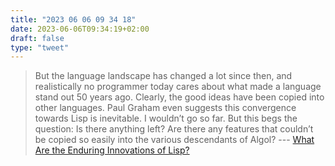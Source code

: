```yaml
---
title: "2023 06 06 09 34 18"
date: 2023-06-06T09:34:19+02:00
draft: false
type: "tweet"
---
```


> But the language landscape has changed a lot since then, and realistically no programmer today cares about what made a language stand out 50 years ago. Clearly, the good ideas have been copied into other languages. Paul Graham even suggests this convergence towards Lisp is inevitable. I wouldn’t go so far. But this begs the question: Is there anything left? Are there any features that couldn’t be copied so easily into the various descendants of Algol? --- [What Are the Enduring Innovations of Lisp?](https://elliottslaughter.com/2022/12/lisp)
